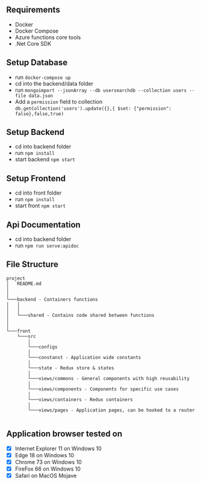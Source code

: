 

## Requirements

* Docker
* Docker Compose
* Azure functions core tools
* .Net Core SDK


## Setup Database

* run `docker-compose up`
* cd into the backend/data folder
* run `mongoimport --jsonArray --db usersearchdb --collection users --file data.json`
* Add a `permission` field to collection `db.getCollection('users').update({},{ $set: {"permission": false},false,true)`

## Setup Backend

* cd into backend folder
* run `npm install`
* start backend `npm start`

## Setup Frontend
* cd into front folder
* run `npm install`
* start front `npm start`

## Api Documentation

* cd into backend folder
* run `npm run serve:apidoc`

## File Structure

```
project
│   README.md
│       
│
└───backend - Containers functions
│   │
│   │
│   └───shared - Contains code shared between functions
│ 
│   
└───front
    └───src
        │
        └───configs
        │
        └───constanst - Application wide constants
        │
        └───state - Redux store & states
        │
        └───views/commons - General components with high reusability
        │
        └───views/components - Components for specific use cases
        │
        └───views/containers - Redux containers
        │
        └───views/pages - Application pages, can be hooked to a router
    
```

## Application browser tested on

- [x] Internet Explorer 11 on Windows 10
- [x] Edge 18 on Windows 10
- [x] Chrome 73 on Windows 10
- [x] FireFox 66 on Windows 10
- [x] Safari on MacOS Mojave